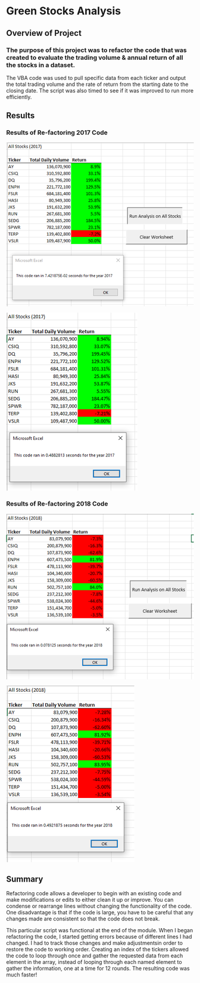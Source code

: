 # Green Stocks Analysis

## Overview of Project

### The purpose of this project was to refactor the code that was created to evaluate the trading volume & annual return of all the stocks in a dataset. 

The VBA code was used to pull specific data from each ticker and output the total trading volume and the rate of return from the starting date to the closing date.  The script was also timed to see if it was improved to run more efficiently.

## Results

### Results of Re-factoring 2017 Code
![VBA_Challenge_2017](Resources/VBA_Challenge_2017.PNG)

![Green_Stocks_2017](Resources/Green_Stocks_2017.PNG)

### Results of Re-factoring 2018 Code
![VBA_Challenge_2018](Resources/VBA_Challenge_2018.PNG)

![Green Stocks_2018](Resources/Green_Stocks_2018.PNG)

## Summary

Refactoring code allows a developer to begin with an existing code and make modifications or edits to either clean it up or improve. You can condense or rearrange lines without changing the functionality of the code. One disadvantage is that if the code is large, you have to be careful that any changes made are consistent so that the code does not break.

This particular script was functional at the end of the module.  When I began refactoring the code, I started getting errors because of different lines I had changed. I had to track those changes and make adjustmentsin order to restore the code to working order. Creating an index of the tickers allowed the code to loop through once and gather the requested data from each element in the array, instead of looping through each named element to gather the information, one at a time for 12 rounds.  The resulting code was much faster!
